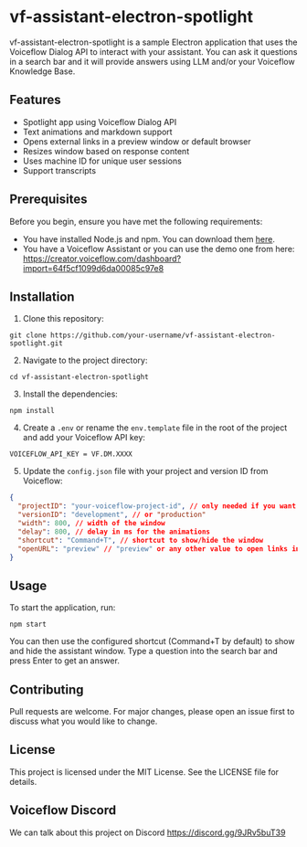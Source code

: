 # vf-assistant-electron-spotlight

vf-assistant-electron-spotlight is a sample Electron application that uses the Voiceflow Dialog API to interact with your assistant. You can ask it questions in a search bar and it will provide answers using LLM and/or your Voiceflow Knowledge Base.

## Features

- Spotlight app using Voiceflow Dialog API
- Text animations and markdown support
- Opens external links in a preview window or default browser
- Resizes window based on response content
- Uses machine ID for unique user sessions
- Support transcripts

## Prerequisites

Before you begin, ensure you have met the following requirements:

- You have installed Node.js and npm. You can download them [here](https://nodejs.org/).
- You have a Voiceflow Assistant or you can use the demo one from here: https://creator.voiceflow.com/dashboard?import=64f5cf1099d6da00085c97e8

## Installation

1. Clone this repository:

```
git clone https://github.com/your-username/vf-assistant-electron-spotlight.git
```

2. Navigate to the project directory:

```
cd vf-assistant-electron-spotlight
```

3. Install the dependencies:

```
npm install
```

4. Create a `.env` or rename the `env.template` file in the root of the project and add your Voiceflow API key:

```
VOICEFLOW_API_KEY = VF.DM.XXXX
```

5. Update the `config.json` file with your project and version ID from Voiceflow:

```json
{
  "projectID": "your-voiceflow-project-id", // only needed if you want to save transcripts
  "versionID": "development", // or "production"
  "width": 800, // width of the window
  "delay": 800, // delay in ms for the animations
  "shortcut": "Command+T", // shortcut to show/hide the window
  "openURL": "preview" // "preview" or any other value to open links in the default browser
}
```

## Usage

To start the application, run:

```
npm start
```

You can then use the configured shortcut (Command+T by default) to show and hide the assistant window. Type a question into the search bar and press Enter to get an answer.

## Contributing

Pull requests are welcome. For major changes, please open an issue first to discuss what you would like to change.

## License

This project is licensed under the MIT License. See the LICENSE file for details.

## Voiceflow Discord

We can talk about this project on Discord
https://discord.gg/9JRv5buT39

